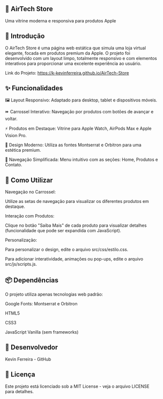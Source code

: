 ## 📱 AirTech Store

Uma vitrine moderna e responsiva para produtos Apple

## 📖 Introdução

O AirTech Store é uma página web estática que simula uma loja virtual elegante, focada em produtos premium da Apple. O projeto foi desenvolvido com um layout limpo, totalmente responsivo e com elementos interativos para proporcionar uma excelente experiência ao usuário.

Link do Projeto: https://k-kevinferreira.github.io/AirTech-Store

## ✨ Funcionalidades

🖼️ Layout Responsivo: Adaptado para desktop, tablet e dispositivos móveis.

⏩ Carrossel Interativo: Navegação por produtos com botões de avançar e voltar.

⚡ Produtos em Destaque: Vitrine para Apple Watch, AirPods Max e Apple Vision Pro.

🎨 Design Moderno: Utiliza as fontes Montserrat e Orbitron para uma estética premium.

📌 Navegação Simplificada: Menu intuitivo com as seções: Home, Produtos e Contato.

## 🚀 Como Utilizar

Navegação no Carrossel:

Utilize as setas de navegação para visualizar os diferentes produtos em destaque.

Interação com Produtos:

Clique no botão "Saiba Mais" de cada produto para visualizar detalhes (funcionalidade que pode ser expandida com JavaScript).

Personalização:

Para personalizar o design, edite o arquivo src/css/estilo.css.

Para adicionar interatividade, animações ou pop-ups, edite o arquivo src/js/scripts.js.

## 📦 Dependências

O projeto utiliza apenas tecnologias web padrão:

Google Fonts: Montserrat e Orbitron

HTML5

CSS3

JavaScript Vanilla (sem frameworks)


## 👥 Desenvolvedor

Kevin Ferreira - GitHub

## 📜 Licença

Este projeto está licenciado sob a MIT License - veja o arquivo LICENSE para detalhes.

